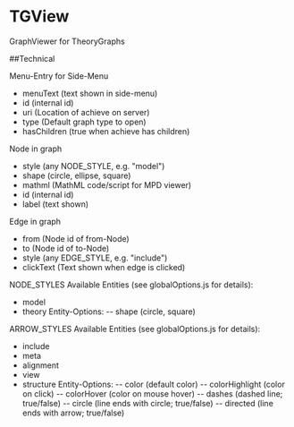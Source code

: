 # TGView
GraphViewer for TheoryGraphs

##Technical

Menu-Entry for Side-Menu
- menuText (text shown in side-menu)
- id (internal id)
- uri (Location of achieve on server)
- type (Default graph type to open)
- hasChildren (true when achieve has children)

Node in graph
- style (any NODE_STYLE, e.g. "model")
- shape (circle, ellipse, square)
- mathml (MathML code/script for MPD viewer)
- id (internal id)
- label (text shown)

Edge in graph
- from (Node id of from-Node)
- to (Node id of to-Node)
- style (any EDGE_STYLE, e.g. "include")
- clickText (Text shown when edge is clicked)

NODE_STYLES
Available Entities (see globalOptions.js for details):
- model
- theory
Entity-Options:
-- shape (circle, square)

ARROW_STYLES
Available Entities (see globalOptions.js for details):
- include
- meta
- alignment
- view 
- structure
Entity-Options:
-- color (default color)
-- colorHighlight (color on click)
-- colorHover (color on mouse hover)
-- dashes (dashed line; true/false)
-- circle (line ends with circle; true/false)
-- directed (line ends with arrow; true/false)
